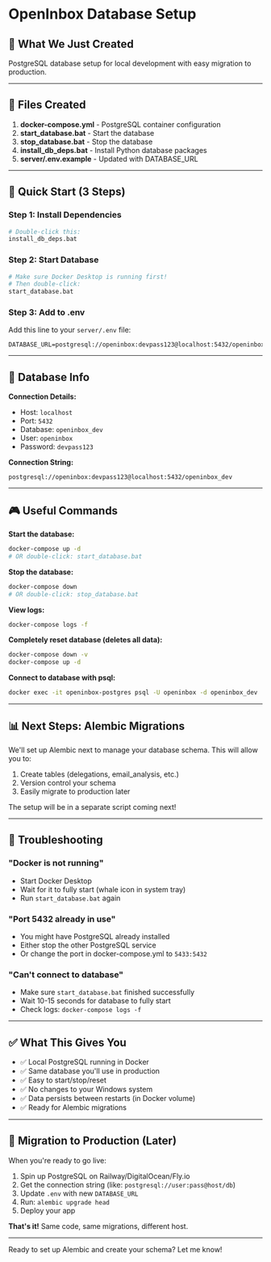# OpenInbox Database Setup

## 🎯 What We Just Created

PostgreSQL database setup for local development with easy migration to production.

---

## 📁 Files Created

1. **docker-compose.yml** - PostgreSQL container configuration
2. **start_database.bat** - Start the database
3. **stop_database.bat** - Stop the database
4. **install_db_deps.bat** - Install Python database packages
5. **server/.env.example** - Updated with DATABASE_URL

---

## 🚀 Quick Start (3 Steps)

### Step 1: Install Dependencies
```bash
# Double-click this:
install_db_deps.bat
```

### Step 2: Start Database
```bash
# Make sure Docker Desktop is running first!
# Then double-click:
start_database.bat
```

### Step 3: Add to .env
Add this line to your `server/.env` file:
```env
DATABASE_URL=postgresql://openinbox:devpass123@localhost:5432/openinbox_dev
```

---

## 🔧 Database Info

**Connection Details:**
- Host: `localhost`
- Port: `5432`
- Database: `openinbox_dev`
- User: `openinbox`
- Password: `devpass123`

**Connection String:**
```
postgresql://openinbox:devpass123@localhost:5432/openinbox_dev
```

---

## 🎮 Useful Commands

**Start the database:**
```bash
docker-compose up -d
# OR double-click: start_database.bat
```

**Stop the database:**
```bash
docker-compose down
# OR double-click: stop_database.bat
```

**View logs:**
```bash
docker-compose logs -f
```

**Completely reset database (deletes all data):**
```bash
docker-compose down -v
docker-compose up -d
```

**Connect to database with psql:**
```bash
docker exec -it openinbox-postgres psql -U openinbox -d openinbox_dev
```

---

## 📊 Next Steps: Alembic Migrations

We'll set up Alembic next to manage your database schema. This will allow you to:
1. Create tables (delegations, email_analysis, etc.)
2. Version control your schema
3. Easily migrate to production later

The setup will be in a separate script coming next!

---

## 🐛 Troubleshooting

### "Docker is not running"
- Start Docker Desktop
- Wait for it to fully start (whale icon in system tray)
- Run `start_database.bat` again

### "Port 5432 already in use"
- You might have PostgreSQL already installed
- Either stop the other PostgreSQL service
- Or change the port in docker-compose.yml to `5433:5432`

### "Can't connect to database"
- Make sure `start_database.bat` finished successfully
- Wait 10-15 seconds for database to fully start
- Check logs: `docker-compose logs -f`

---

## ✅ What This Gives You

- ✅ Local PostgreSQL running in Docker
- ✅ Same database you'll use in production
- ✅ Easy to start/stop/reset
- ✅ No changes to your Windows system
- ✅ Data persists between restarts (in Docker volume)
- ✅ Ready for Alembic migrations

---

## 🔄 Migration to Production (Later)

When you're ready to go live:

1. Spin up PostgreSQL on Railway/DigitalOcean/Fly.io
2. Get the connection string (like: `postgresql://user:pass@host/db`)
3. Update `.env` with new `DATABASE_URL`
4. Run: `alembic upgrade head`
5. Deploy your app

**That's it!** Same code, same migrations, different host.

---

Ready to set up Alembic and create your schema? Let me know!
